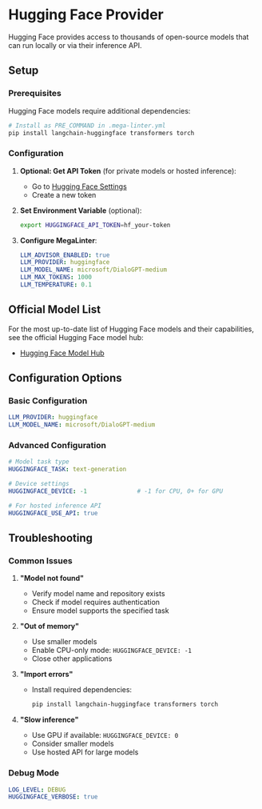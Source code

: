 # Hugging Face Provider

Hugging Face provides access to thousands of open-source models that can run locally or via their inference API.

## Setup

### Prerequisites

Hugging Face models require additional dependencies:

```bash
# Install as PRE_COMMAND in .mega-linter.yml
pip install langchain-huggingface transformers torch
```

### Configuration

1. **Optional: Get API Token** (for private models or hosted inference):
   - Go to [Hugging Face Settings](https://huggingface.co/settings/tokens)
   - Create a new token

2. **Set Environment Variable** (optional):

   ```bash
   export HUGGINGFACE_API_TOKEN=hf_your-token
   ```

3. **Configure MegaLinter**:

   ```yaml
   LLM_ADVISOR_ENABLED: true
   LLM_PROVIDER: huggingface
   LLM_MODEL_NAME: microsoft/DialoGPT-medium
   LLM_MAX_TOKENS: 1000
   LLM_TEMPERATURE: 0.1
   ```

## Official Model List

For the most up-to-date list of Hugging Face models and their capabilities, see the official Hugging Face model hub:

- [Hugging Face Model Hub](https://huggingface.co/models?pipeline_tag=text-generation)

## Configuration Options

### Basic Configuration

```yaml
LLM_PROVIDER: huggingface
LLM_MODEL_NAME: microsoft/DialoGPT-medium
```

### Advanced Configuration

```yaml
# Model task type
HUGGINGFACE_TASK: text-generation

# Device settings
HUGGINGFACE_DEVICE: -1              # -1 for CPU, 0+ for GPU

# For hosted inference API
HUGGINGFACE_USE_API: true
```

## Troubleshooting

### Common Issues

1. **"Model not found"**

   - Verify model name and repository exists
   - Check if model requires authentication
   - Ensure model supports the specified task

2. **"Out of memory"**

   - Use smaller models
   - Enable CPU-only mode: `HUGGINGFACE_DEVICE: -1`
   - Close other applications

3. **"Import errors"**

   - Install required dependencies:
     ```bash
     pip install langchain-huggingface transformers torch
     ```

4. **"Slow inference"**

   - Use GPU if available: `HUGGINGFACE_DEVICE: 0`
   - Consider smaller models
   - Use hosted API for large models

### Debug Mode

```yaml
LOG_LEVEL: DEBUG
HUGGINGFACE_VERBOSE: true
```
